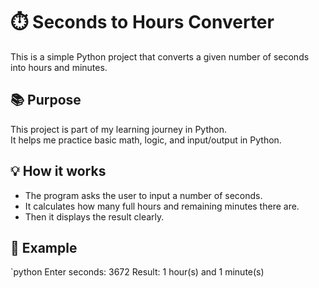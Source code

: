 # ⏱️ Seconds to Hours Converter

This is a simple Python project that converts a given number of seconds into hours and minutes.

## 📚 Purpose

This project is part of my learning journey in Python.  
It helps me practice basic math, logic, and input/output in Python.

## 💡 How it works

- The program asks the user to input a number of seconds.
- It calculates how many full hours and remaining minutes there are.
- Then it displays the result clearly.

## 🧪 Example

`python
Enter seconds: 3672
Result: 1 hour(s) and 1 minute(s)
